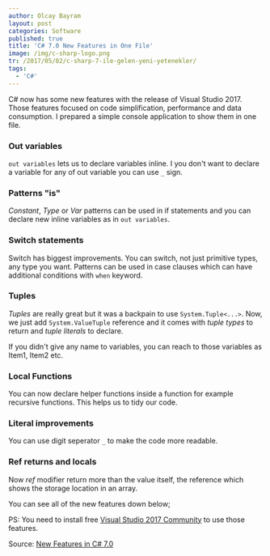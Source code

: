 ```yaml
---
author: Olcay Bayram
layout: post
categories: Software
published: true
title: 'C# 7.0 New Features in One File'
image: /img/c-sharp-logo.png
tr: /2017/05/02/c-sharp-7-ile-gelen-yeni-yetenekler/
tags:
  - 'C#'
---
```

C# now has some new features with the release of Visual Studio 2017. Those features focused on code simplification, performance and data consumption. I prepared a simple console application to show them in one file.

### Out variables
`out variables` lets us to declare variables inline. I you don't want to declare a variable for any of out variable you can use `_` sign.

### Patterns "is"
_Constant_, _Type_ or _Var_ patterns can be used in if statements and you can declare new inline variables as in `out variables`.

### Switch statements
Switch has biggest improvements. You can switch, not just primitive types, any type you want. Patterns can be used in case clauses which can have additional conditions with `when` keyword.
<!--more-->
### Tuples
_Tuples_ are really great but it was a backpain to use `System.Tuple<...>`. Now, we just add `System.ValueTuple` reference and it comes with _tuple types_ to return and _tuple literals_ to declare.

If you didn't give any name to variables, you can reach to those variables as Item1, Item2 etc.

### Local Functions
You can now declare helper functions inside a function for example recursive functions. This helps us to tidy our code.

### Literal improvements
You can use digit seperator `_` to make the code more readable.

### Ref returns and locals
Now _ref_ modifier return more than the value itself, the reference which shows the storage location in an array.

You can see all of the new features down below;

<script src="https://gist.github.com/olcay/e8954ab45ba7b2a0bcd842c4f76c668e.js"></script>

PS: You need to install free [Visual Studio 2017 Community](https://www.visualstudio.com/downloads/) to use those features.

Source: [New Features in C# 7.0](https://blogs.msdn.microsoft.com/dotnet/2017/03/09/new-features-in-c-7-0/)

